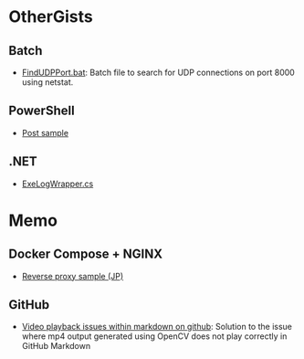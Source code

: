 # OtherGists

## Batch
- [FindUDPPort.bat](https://gist.github.com/t-34400/71c4561927c626d93b2c730c890a5923): Batch file to search for UDP connections on port 8000 using netstat.

## PowerShell
- [Post sample](https://gist.github.com/t-34400/14eda50b43edb68c2b65f52a72d28a51)

## .NET
- [ExeLogWrapper.cs](https://gist.github.com/t-34400/7d1b32fa1295cee326faf06a468f869e)

# Memo

## Docker Compose + NGINX
- [Reverse proxy sample (JP)](https://gist.github.com/t-34400/ed38df97b70aec8238c2d267f22041a0)
## GitHub
- [Video playback issues within markdown on github](https://gist.github.com/t-34400/55d49a3af0b28eb1898aadcaf3ac2167): Solution to the issue where mp4 output generated using OpenCV does not play correctly in GitHub Markdown
